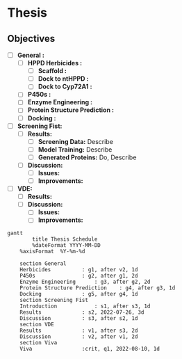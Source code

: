 # Thesis


## Objectives

- [ ] **General :**
	- [ ] **HPPD Herbicides :**
		- [ ] **Scaffold :**
		- [ ] **Dock to ntHPPD :**
		- [ ] **Dock to Cyp72A1 :**
	- [ ] **P450s :**
	- [ ] **Enzyme Engineering :**
	- [ ] **Protein Structure Prediction :**
	- [ ] **Docking :**
- [ ] **Screening Fist:**
	- [ ] **Results:**
		- [ ] **Screening Data:** Describe
		- [ ] **Model Training:** Describe
		- [ ] **Generated Proteins:** Do, Describe
	- [ ] **Discussion:**
		- [ ] **Issues:**
		- [ ] **Improvements:**
- [ ] **VDE:**
	- [ ] **Results:**
	- [ ] **Discussion:**
		- [ ] **Issues:**
		- [ ] **Improvements:**

```mermaid
gantt
        title Thesis Schedule
        %dateFormat YYYY-MM-DD
	%axisFormat  %Y-%m-%d

	section General
	Herbicides 			: g1, after v2, 1d
	P450s   			: g2, after g1, 2d
	Enzyme Engineering 		: g3, after g2, 2d
	Protein Structure Prediction 	: g4, after g3, 1d
	Docking 		 	: g5, after g4, 1d
	section Screening Fist
	Introduction 			: s1, after s3, 1d
	Results 			: s2, 2022-07-26, 3d
	Discussion 			: s3, after s2, 1d
	section VDE
	Results 			: v1, after s3, 2d
	Discussion 			: v2, after v1, 2d
	section Viva
	Viva 				:crit, q1, 2022-08-10, 1d
```
